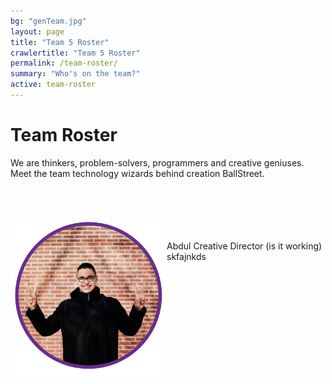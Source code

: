 ```yaml
---
bg: "genTeam.jpg"
layout: page
title: "Team 5 Roster"
crawlertitle: "Team 5 Roster"
permalink: /team-roster/
summary: "Who's on the team?"
active: team-roster
---
```

# Team Roster
We are thinkers, problem-solvers, programmers and creative geniuses. <br>Meet the team technology wizards behind creation BallStreet.

<br><br><br>
<img src= "assets/images/profile.png"  width = "250px" align = "left"  class = "inline" />
<br><br>
Abdul Creative Director (is it working) skfajnkds 

